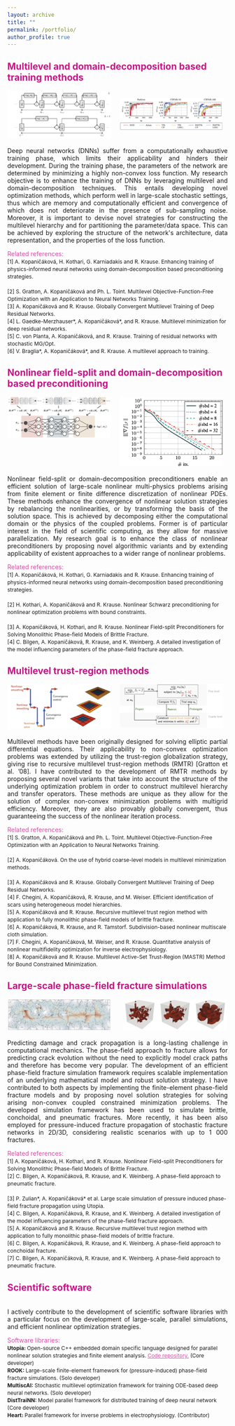 ```yaml
---
layout: archive
title: ""
permalink: /portfolio/
author_profile: true
---
```


## <span style="color:rgb(199, 21, 133)"> Multilevel and domain-decomposition based training methods</span>
<head>
<style>
#wrapper_top {
	 display: flex;
}
#wrapper {
	 
}
#picture_half {
    display: inline-block;
    width:47%;
    height:auto;
}
#div_space {
    display: inline-block;
    width:4%;
    height:auto;
}
</style>
</head>
<body>	
	<div id="wrapper_top">
	    <div id="picture_half">  
	    	<img src="/images/resnet1.png">
	    </div>
		<div id="div_space"></div>    
	    <div id="picture_half">  
	    	<br/>
	    	 <img src="/images/resnet2.png">
	    </div>
	</div>

<div style="text-align: justify"><br/> Deep neural networks (DNNs) suffer from a computationally exhaustive training phase, which limits their applicability and hinders their development. During the training phase, the parameters of the network are determined by minimizing a highly non-convex loss function. My research objective is to enhance the training of DNNs by leveraging multilevel and domain-decomposition techniques. This entails developing novel optimization methods, which perform well in large-scale stochastic settings, thus which are memory and computationally efficient and convergence of which does not deteriorate in the presence of sub-sampling noise. Moreover, it is important to devise novel strategies for constructing the multilevel hierarchy and for partitioning the parameter/data space. This can be achieved by exploring the structure of the network's architecture, data representation, and the properties of the loss function. </div>


<span style="color:rgb(199, 21, 133, 0.75); font-size: 14px"> Related references: </span><br />
<span style="font-size: 12px">
[1] A. Kopaničáková, H. Kothari, G. Karniadakis and R. Krause. Enhancing training of physics-informed neural networks using domain-decomposition based preconditioning strategies. <br />	
[2] S. Gratton, A. Kopaničáková and Ph. L. Toint. Multilevel Objective-Function-Free Optimization with an Application to Neural Networks Training. <br />
[3] A. Kopaničáková and R. Krause. Globally Convergent Multilevel Training of Deep Residual Networks. <br />
[4] L. Gaedke-Merzhauser*, A. Kopaničáková*, and R. Krause. Multilevel minimization for deep residual networks. <br />
[5] C. von Planta, A. Kopaničáková, and R. Krause. Training of residual networks with stochastic MG/Opt. <br />
[6] V. Braglia*, A. Kopaničáková*, and R. Krause. A multilevel approach to training. <br />
</span>
</body>


## <span style="color:rgb(199, 21, 133)"> Nonlinear field-split and domain-decomposition based preconditioning</span>
<head>
<style>
#wrapper_top {
	 display: flex;
}
#wrapper {
	 
}
#picture_half {
    display: inline-block;
    width:47%;
    height:auto;
}
#div_space {
    display: inline-block;
    width:4%;
    height:auto;
}
</style>
</head>
<body>	
	<div id="wrapper_top">
	    <div id="picture_half">  
	    	<img src="/images/network_decomp.png">
	    </div>
		<div id="div_space"></div>    
	    <div id="picture_half">  
	    	<img src="/images/dd_constraints.png">
	    </div>
	</div>

<div style="text-align: justify"><br/> 
Nonlinear field-split or domain-decomposition preconditioners enable an efficient solution of large-scale nonlinear
multi-physics problems arising from finite element or finite difference discretization of nonlinear PDEs.
These methods enhance the convergence of nonlinear solution strategies by rebalancing the nonlinearities, or by transforming the basis of the solution space. This is achieved by decomposing either the computational domain or the physics of the coupled problems. Former is of particular interest in the field of scientific computing, as they allow for massive parallelization. My research goal is to enhance the class of nonlinear preconditioners by proposing novel algorithmic variants and by extending applicability of existent approaches to a wider range of nonlinear problems.</div>


<span style="color:rgb(199, 21, 133, 0.75); font-size: 14px"> Related references: </span><br />
<span style="font-size: 12px">
[1] A. Kopaničáková, H. Kothari, G. Karniadakis and R. Krause. Enhancing training of physics-informed neural networks using domain-decomposition based preconditioning strategies. <br />		
[2] H. Kothari, A. Kopaničáková and R. Krause. Nonlinear Schwarz preconditioning for nonlinear optimization problems with bound constraints. <br />		
[3] A. Kopaničáková, H. Kothari, and R. Krause. Nonlinear Field-split Preconditioners for Solving Monolithic Phase-field Models of Brittle Fracture. <br />
[4] C. Bilgen, A. Kopaničáková, R. Krause, and K. Weinberg. A detailed investigation of the model influencing parameters of the phase-field fracture approach.<br />
</span>	
</body>



## <span style="color:rgb(199, 21, 133)"> Multilevel trust-region methods</span>
<head>
<style>
#wrapper_top {
	 display: flex;
}
#wrapper {
	 
}
#picture_half {
    display: inline-block;
    width:47%;
    height:auto;
}
#div_space {
    display: inline-block;
    width:2%;
    height:auto;
}
</style>
</head>
<body>	
	<div id="wrapper_top">
	    <div id="picture_half">  
	    	<img src="/images/rmtr.png">
	    </div>
		<div id="div_space"></div>    
	    <div id="picture_half">  
	    	<img src="/images/rmtr2.png">
	    </div>
	</div>

<div style="text-align: justify"><br/> 
Multilevel methods have been originally designed for solving elliptic partial differential equations. Their applicability to non-convex optimization problems was extended by utilizing the trust-region globalization strategy, giving rise to recursive multilevel trust-region methods (RMTR) [Gratton et al. ’08]. I have contributed to the development of RMTR methods by proposing several novel variants that take into account the structure of the underlying optimization problem in order to construct multilevel hierarchy and transfer operators. These methods are unique as they allow for the solution of complex non-convex minimization problems with multigrid efficiency. Moreover, they are also provably globally convergent, thus guaranteeing the success of the nonlinear iteration process.</div>


<span style="color:rgb(199, 21, 133, 0.75); font-size: 14px"> Related references: </span><br />
<span style="font-size: 12px">
[1] S. Gratton, A. Kopaničáková and Ph. L. Toint. Multilevel Objective-Function-Free Optimization with an Application to Neural Networks Training. <br />	
[2] A. Kopaničáková. On the use of hybrid coarse-level models in multilevel minimization methods. <br />	
[3] A. Kopaničáková and R. Krause. Globally Convergent Multilevel Training of Deep Residual Networks. <br />
[4] F. Chegini, A. Kopaničáková, R. Krause, and M. Weiser. Efficient identification of scars using heterogeneous model hierarchies. <br />
[5] A. Kopaničáková and R. Krause. Recursive multilevel trust region method with application to fully monolithic phase-field models of brittle fracture. <br />
[6] A. Kopaničáková, R. Krause, and R. Tamstorf. Subdivision-based nonlinear multiscale cloth simulation. <br />
[7] F. Chegini, A. Kopaničáková, M. Weiser, and R. Krause. Quantitative analysis of nonlinear multifidelity optimization for inverse electrophysiology. <br />
[8] A. Kopaničáková and R. Krause. Multilevel Active-Set Trust-Region (MASTR) Method for Bound Constrained Minimization. <br />
</span>	
</body>






## <span style="color:rgb(199, 21, 133)"> Large-scale phase-field fracture simulations</span>
<head>
<style>
#wrapper_top {
	 display: flex;
}
#wrapper {
	 
}
#picture_half {
    display: inline-block;
    width:47%;
    height:auto;
}
#div_space {
    display: inline-block;
    width:4%;
    height:auto;
}
</style>
</head>
<body>	
	<div id="wrapper_top1">
	    <div id="picture_half">  
	    	<img src="/images/frac_net1.png">
	    </div>
		<div id="div_space"></div>    
	    <div id="picture_half">  
	    	<img src="/images/frac_net2.png">
	    </div>
	</div>
<div style="text-align: justify"><br/>  Predicting damage and crack propagation is a long-lasting challenge in computational mechanics. The phase-field approach to fracture allows for predicting crack evolution without the need to explicitly model crack paths and therefore has become very popular. The development of an efficient phase-field fracture simulation framework requires scalable implementation of an underlying mathematical model and robust solution strategy. I have contributed to both aspects by implementing the finite-element phase-field fracture models and by proposing novel solution strategies for solving arising non-convex coupled constrained minimization problems. The developed simulation framework has been used to simulate brittle, conchoidal, and pneumatic fractures. More recently, it has been also employed for pressure-induced fracture propagation of stochastic fracture networks in 2D/3D, considering realistic scenarios with up to 1 000 fractures.</div>


<span style="color:rgb(199, 21, 133, 0.75); font-size: 14px"> Related references: </span><br />
<span style="font-size: 12px">
[1] A. Kopaničáková, H. Kothari, and R. Krause. Nonlinear Field-split Preconditioners for Solving Monolithic Phase-field Models of Brittle Fracture. <br />
[2] C. Bilgen, A. Kopaničáková, R. Krause, and K. Weinberg. A phase-field approach to pneumatic fracture. <br />	
[3] P. Zulian*, A. Kopaničáková* et al. Large scale simulation of pressure induced phase-field fracture propagation using Utopia.<br />
[4] C. Bilgen, A. Kopaničáková, R. Krause, and K. Weinberg. A detailed investigation of the model influencing parameters of the phase-field fracture approach.<br />
[5] A. Kopaničáková and R. Krause. Recursive multilevel trust region method with application to fully monolithic phase-field models of brittle fracture. <br />
[6] C. Bilgen, A. Kopaničáková, R. Krause, and K. Weinberg. A phase-field approach to conchoidal fracture. <br />
[7] C. Bilgen, A. Kopaničáková, R. Krause, and K. Weinberg. A phase-field approach to pneumatic fracture. <br />
</span>
</body>



## <span style="color:rgb(199, 21, 133)"> Scientific software</span>
<head>
<style>
#wrapper_top {
	 display: flex;
}
#wrapper {
	 
}
#picture_half {
    display: inline-block;
    width:47%;
    height:auto;
}
#div_space {
    display: inline-block;
    width:4%;
    height:auto;
}
</style>
</head>
<body>	
	<!-- <div id="wrapper_top1">
	    <div id="picture_half">  
	    	<img src="/images/frac_net1.png">
	    </div>
		<div id="div_space"></div>    
	    <div id="picture_half">  
	    	<img src="/images/frac_net2.png">
	    </div>
	</div> -->
<div style="text-align: justify"><br/> 
I actively contribute to the development of scientific software libraries with a particular focus on the development of large-scale, parallel simulations, and efficient nonlinear optimization strategies.</div>


<span style="color:rgb(199, 21, 133, 0.75); font-size: 14px"> Software libraries: </span><br />
<span style="font-size: 12px">
<b> Utopia: </b> Open-source C++ embedded domain specific language designed for parallel nonlinear solution strategies and finite element analysis. <a href="https://bitbucket.org/zulianp/utopia/src/master/" style="color:rgb(199, 21,133,0.75);">Code repository.</a> (Core developer) <br />
<b> ROOK: </b> Large-scale finite-element framework for (pressure-induced) phase-field fracture
simulations. (Solo developer) <br />
<b> MultiscAI: </b> Stochastic multilevel optimization framework for training ODE-based deep neural
networks. (Solo developer) <br />
<b> DistTraiNN: </b> Model parallel framework for distributed training of deep neural network (Core developer) <br />
<b> Heart: </b> Parallel framework for inverse problems in electrophysiology. (Contributor)<br />
</span>
</body>

